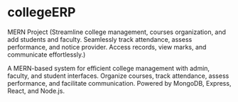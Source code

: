 # collegeERP
MERN Project (Streamline college management, courses organization, and add students and faculty. Seamlessly track attendance, assess performance, and notice provider. Access records, view marks, and communicate effortlessly.)

A MERN-based system for efficient college management with admin, faculty, and student interfaces. Organize courses, track attendance, assess performance, and facilitate communication. Powered by MongoDB, Express, React, and Node.js.
